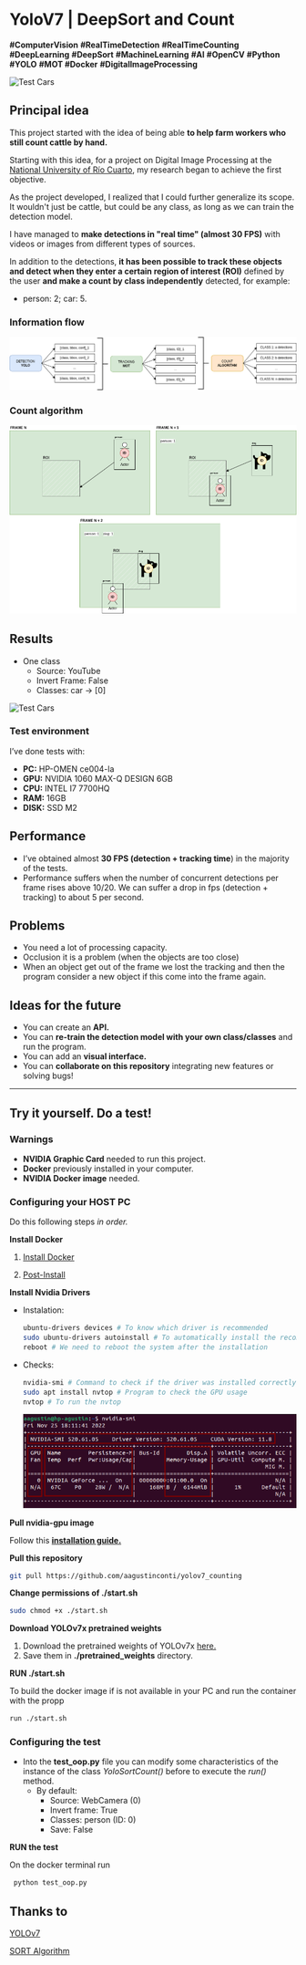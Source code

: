 # YoloV7 | DeepSort and Count

**#ComputerVision** **#RealTimeDetection** **#RealTimeCounting** **#DeepLearning** **#DeepSort** **#MachineLearning** **#AI** **#OpenCV** **#Python** **#YOLO** **#MOT #Docker** **#DigitalImageProcessing**

![Test Cars](readme-img/messi.gif)

## Principal idea

This project started with the idea of being able **to help farm workers who still count cattle by hand.**

Starting with this idea, for a project on Digital Image Processing at the [National University of Río Cuarto](https://www.unrc.edu.ar/), my research began to achieve the first objective.

As the project developed, I realized that I could further generalize its scope. It wouldn't just be cattle, but could be any class, as long as we can train the detection model.

I have managed to **make detections in "real time" (almost 30 FPS)** with videos or images from different types of sources.

In addition to the detections, **it has been possible to track these objects and detect when they enter a certain region of interest (ROI)** defined by the user **and make a count by class independently** detected, for example:

- person: 2; car: 5.

### Information flow

![Information flow](readme-img/Untitled.png)

### Count algorithm

![Count Algorithm](readme-img/Untitled%201.png)

## Results

- One class
    - Source: YouTube
    - Invert Frame: False
    - Classes: car → [0]


![Test Cars](readme-img/test_cars.gif)


### Test environment

I’ve done tests with:

- **PC:** HP-OMEN ce004-la
- **GPU:** NVIDIA 1060 MAX-Q DESIGN 6GB
- **CPU:** INTEL I7 7700HQ
- **RAM:** 16GB
- **DISK:** SSD M2

## Performance

- I’ve obtained almost **30 FPS (detection + tracking time**) in the majority of the tests.
- Performance suffers when the number of concurrent detections per frame rises above 10/20. We can suffer a drop in fps (detection + tracking) to about 5 per second.


## Problems

- You need a lot of processing capacity.
- Occlusion it is a problem (when the objects are too close)
- When an object get out of the frame we lost the tracking and then the program consider a new object if this come into the frame again.


## Ideas for the future

- You can create an **API.**
- You can **re-train the detection model with your own class/classes** and run the program.
- You can add an **visual interface.**
- You can **collaborate on this repository** integrating new features or solving bugs!

---
## Try it yourself. Do a test!

### Warnings

- **NVIDIA Graphic Card** needed to run this project.
- **Docker** previously installed in your computer.
- **NVIDIA Docker image** needed.

### Configuring your HOST PC

Do this following steps *in order.*

**Install Docker**

1. [Install Docker](https://docs.docker.com/engine/install/ubuntu/)

2. [Post-Install](https://docs.docker.com/engine/install/linux-postinstall/)

**Install Nvidia Drivers**

- Instalation:
    
    ```bash
    ubuntu-drivers devices # To know which driver is recommended
    sudo ubuntu-drivers autoinstall # To automatically install the recommended driver
    reboot # We need to reboot the system after the installation
    ```
    

- Checks:
    
    ```bash
    nvidia-smi # Command to check if the driver was installed correctly: The output must be a list of GPU's and a list processes running on it
    sudo apt install nvtop # Program to check the GPU usage
    nvtop # To run the nvtop
    ```

    ![nvidia-smi](/readme-img/Untitled%202.png)

**Pull nvidia-gpu image**

Follow this  **[installation guide.](https://docs.nvidia.com/datacenter/cloud-native/container-toolkit/install-guide.html)**

**Pull this repository**

```bash
git pull https://github.com/aagustinconti/yolov7_counting
```

**Change permissions of ./start.sh**

```bash
sudo chmod +x ./start.sh
```

**Download YOLOv7x pretrained weights**

1. Download the pretrained weights of YOLOv7x [here.](https://github.com/WongKinYiu/yolov7/blob/main/README.md#performance)
2. Save them in **./pretrained_weights** directory.

**RUN ./start.sh**

To build the docker image if is not available in your PC and run the container with the propp

```bash
run ./start.sh
```

### Configuring the test

- Into the **test_oop.py** file you can modify some characteristics of the instance of the class *YoloSortCount()* before to execute the *run()* method.
    - By default:
        - Source: WebCamera (0)
        - Invert frame: True
        - Classes: person (ID: 0)
        - Save: False

**RUN the test**

On the docker terminal run

```bash
 python test_oop.py
```


## Thanks to

[YOLOv7](https://github.com/WongKinYiu/yolov7/)

[SORT Algorithm](https://github.com/dongdv95/yolov5/blob/master/Yolov5_DeepSort_Pytorch/track.py)